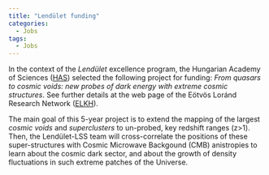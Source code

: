 ```yaml
---
title: "Lendület funding"
categories:
  - Jobs
tags:
  - Jobs
---
```


In the context of the _Lendület_ excellence program, the Hungarian Academy of Sciences ([HAS](https://mta.hu/english)) selected the following project for funding: _From quasars to cosmic voids: new probes of dark energy with extreme cosmic structures_. See further details at the web page of the Eötvös Loránd Research Network ([ELKH](https://elkh.org/en/news/eight-new-elkh-research-groups-win-grant-to-start-work-as-part-of-the-2022-mta-lendulet-momentum-program/)).

The main goal of this 5-year project is to extend the mapping of the largest _cosmic voids_ and _superclusters_ to un-probed, key redshift ranges (z>1). Then, the Lendület-LSS team will cross-correlate the positions of these super-structures with Cosmic Microwave Backgound (CMB) anistropies to learn about the cosmic dark sector, and about the growth of density fluctuations in such extreme patches of the Universe.
